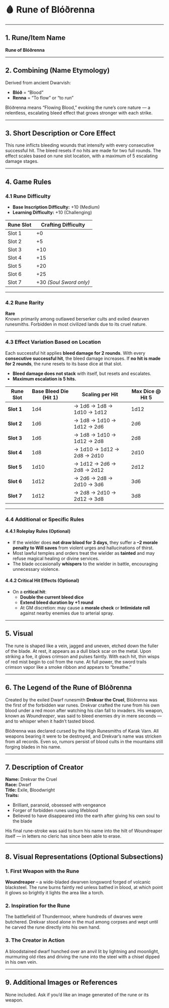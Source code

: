 # 🩸 **Rune of Blóðrenna**

---

## 1. Rune/Item Name  
**Rune of Blóðrenna**

---

## 2. Combining (Name Etymology)  
Derived from ancient Dwarvish:  
- **Blóð** = “Blood”  
- **Renna** = “To flow” or “to run”  

Blóðrenna means “Flowing Blood,” evoking the rune’s core nature — a relentless, escalating bleed effect that grows stronger with each strike.

---

## 3. Short Description or Core Effect  
This rune inflicts bleeding wounds that intensify with every consecutive successful hit. The bleed resets if no hits are made for two full rounds. The effect scales based on rune slot location, with a maximum of 5 escalating damage stages.

---

## 4. Game Rules

### 4.1 Rune Difficulty  
- **Base Inscription Difficulty:** +10 (Medium)  
- **Learning Difficulty:** +10 (Challenging)

| **Rune Slot** | **Crafting Difficulty** |
|---------------|--------------------------|
| Slot 1 | +0 |
| Slot 2 | +5 |
| Slot 3 | +10 |
| Slot 4 | +15 |
| Slot 5 | +20 |
| Slot 6 | +25 |
| Slot 7 | +30 *(Soul Sword only)* |

---

### 4.2 Rune Rarity  
**Rare**  
Known primarily among outlawed berserker cults and exiled dwarven runesmiths. Forbidden in most civilized lands due to its cruel nature.

---

### 4.3 Effect Variation Based on Location  
Each successful hit applies **bleed damage for 2 rounds**. With every **consecutive successful hit**, the bleed damage increases. If **no hit is made for 2 rounds**, the rune resets to its base dice at that slot.

- **Bleed damage does not stack** with itself, but resets and escalates.
- **Maximum escalation is 5 hits.**

| **Rune Slot** | **Base Bleed Die (Hit 1)** | **Scaling per Hit** | **Max Dice @ Hit 5** |
|---------------|----------------------------|----------------------|-----------------------|
| **Slot 1** | 1d4 | → 1d6 → 1d8 → 1d10 → 1d12 | 1d12 |
| **Slot 2** | 1d6 | → 1d8 → 1d10 → 1d12 → 2d6 | 2d6 |
| **Slot 3** | 1d6 | → 1d8 → 1d10 → 1d12 → 2d8 | 2d8 |
| **Slot 4** | 1d8 | → 1d10 → 1d12 → 2d8 → 2d10 | 2d10 |
| **Slot 5** | 1d10 | → 1d12 → 2d6 → 2d8 → 2d12 | 2d12 |
| **Slot 6** | 1d12 | → 2d6 → 2d8 → 2d10 → 3d6 | 3d6 |
| **Slot 7** | 1d12 | → 2d8 → 2d10 → 2d12 → 3d8 | 3d8 |

---

### 4.4 Additional or Specific Rules

#### 4.4.1 Roleplay Rules (Optional)
- If the wielder does **not draw blood for 3 days**, they suffer a **–2 morale penalty to Will saves** from violent urges and hallucinations of thirst.
- Most lawful temples and orders treat the wielder as **tainted** and may refuse magical healing or divine services.
- The blade occasionally **whispers** to the wielder in battle, encouraging unnecessary violence.

#### 4.4.2 Critical Hit Effects (Optional)
- On a **critical hit**:  
  - **Double the current bleed dice**  
  - **Extend bleed duration by +1 round**  
  - At GM discretion: may cause a **morale check** or **Intimidate roll** against nearby enemies due to arterial spray.

---

## 5. Visual  
The rune is shaped like a vein, jagged and uneven, etched down the fuller of the blade. At rest, it appears as a dull black scar on the metal. Upon striking a foe, it glows crimson and pulses faintly. With each hit, thin wisps of red mist begin to coil from the rune. At full power, the sword trails crimson vapor like a smoke ribbon and appears to “breathe.”

---

## 6. The Legend of the Rune of Blóðrenna  
Created by the exiled Dwarf runesmith **Drekvar the Cruel**, Blóðrenna was the first of the forbidden war runes. Drekvar crafted the rune from his own blood under a red moon after watching his clan fall to invaders. His weapon, known as *Woundreaper*, was said to bleed enemies dry in mere seconds — and to whisper when it hadn’t tasted blood.

Blóðrenna was declared cursed by the High Runesmiths of Karak Varn. All weapons bearing it were to be destroyed, and Drekvar’s name was stricken from all records. Even so, rumors persist of blood cults in the mountains still forging blades in his name.

---

## 7. Description of Creator  
**Name:** Drekvar the Cruel  
**Race:** Dwarf  
**Title:** Exile, Bloodwright  
**Traits:**
- Brilliant, paranoid, obsessed with vengeance  
- Forger of forbidden runes using lifeblood  
- Believed to have disappeared into the earth after giving his own soul to the blade

His final rune-stroke was said to burn his name into the hilt of Woundreaper itself — in letters no cleric has since been able to erase.

---

## 8. Visual Representations (Optional Subsections)

### 1. First Weapon with the Rune  
**Woundreaper** – a wide-bladed dwarven longsword forged of volcanic blacksteel. The rune burns faintly red unless bathed in blood, at which point it glows so brightly it lights the area like a torch.

### 2. Inspiration for the Rune  
The battlefield of Thundermoor, where hundreds of dwarves were butchered. Drekvar stood alone in the mud among corpses and wept until he carved the rune directly into his own hand.

### 3. The Creator in Action  
A bloodstained dwarf hunched over an anvil lit by lightning and moonlight, murmuring old rites and driving the rune into the steel with a chisel dipped in his own vein.

---

## 9. Additional Images or References  
None included. Ask if you’d like an image generated of the rune or its weapon.
